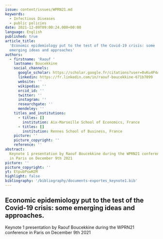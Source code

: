 ```yaml
---
issue: content/issues/WPRN21.md
keywords:
  - Infectious Diseases
  - public policies
date: 2021-12-09T09:00:24.000+00:00
language: English
published: true
article_title:
  'Economic epidemiology put to the test of the Covid-19 crisis: some
  emerging ideas and approaches'
authors:
  - firstname: 'Raouf '
    lastname: Boucekkine
    social_channels:
      google_scholar: https://scholar.google.fr/citations?user=0vKu4P4AAAAJ&hl=fr
      linkedin: https://fr.linkedin.com/in/raouf-boucekkine-671b7099
      website: ''
      wikipedia: ''
      orcid_id: ''
      twitter: ''
      instagram: ''
      researchgate: ''
      mendeley: ''
    titles_and_institutions:
      - titles: []
        institution: Aix-Marseille School of Economics, France
      - titles: []
        institution: Rennes School of Business, France
    picture: ''
    picture_copyright: ''
    reference: ''
abstract:
  Keynote 1 presentation by Raouf Boucekkine during the WPRN21 conference
  in Paris on December 9th 2021
picture: ''
picture_copyright: ''
yt: EtpubPswH2M
highlight: false
bibliography: '/bibliography/documents-exportes_keynote1.bib'
---
```


## Economic epidemiology put to the test of the Covid-19 crisis: some emerging ideas and approaches.

Keynote 1 presentation by Raouf Boucekkine during the WPRN21 conference in Paris on December 9th 2021

<Youtube yt="EtpubPswH2M" caption ="Raouf Boucekkine: Economic epidemiology put to the test of the Covid-19 crisis"></Youtube>
